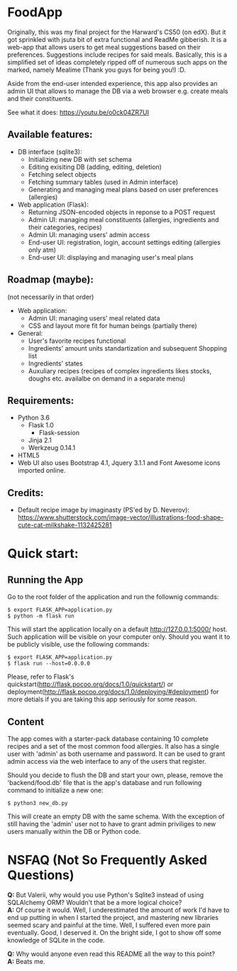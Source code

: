 # FoodApp

Originally, this was my final project for the Harward's CS50 (on edX). But it got sprinkled with jsuta bit of extra functional and ReadMe gibberish. It is a web-app that allows users to get meal suggestions based on their preferences. Suggestions include recipes for said meals. Basically, this is a simplified set of ideas completely ripped off of numerous such apps on the marked, namely Mealime (Thank you guys for being you!) :D.

Aside from the end-user intended experience, this app also provides an admin UI that allows to manage the DB via a web browser e.g. create meals and their constituents.

See what it does: https://youtu.be/o0ck04ZR7UI

## Available features:
* DB interface (sqlite3):
  - Initializing new DB with set schema
  - Editing exisiting DB (adding, editing, deletion)
  - Fetching select objects
  - Fetching summary tables (used in Admin interface)
  - Generating and managing meal plans based on user preferences (allergies)
* Web application (Flask):
  - Returning JSON-encoded objects in reponse to a POST request
  - Admin UI: managing meal constituents (allergies, ingredients and their categories, recipes)
  - Admin UI: managing users' admin access
  - End-user UI: registration, login, account settings editing (allergies only atm)
  - End-user UI: displaying and managing user's meal plans

## Roadmap (maybe):
(not necessarily in that order)
* Web application:
  - Admin UI: managing users' meal related data
  - CSS and layout more fit for human beings (partially there)
* General:
  - User's favorite recipes functional
  - Ingredients' amount units standartization and subsequent Shopping list
  - Ingredients' states
  - Auxuliary recipes (recipes of complex ingredients likes stocks, doughs etc. availalbe on demand in a separate menu)

## Requirements:
- Python 3.6
  - Flask 1.0
    - Flask-session
  - Jinja 2.1
  - Werkzeug 0.14.1
- HTML5
- Web UI also uses Bootstrap 4.1, Jquery 3.1.1 and Font Awesome icons imported online.

## Credits:
- Default recipe image by imaginasty (PS'ed by D. Neverov): https://www.shutterstock.com/image-vector/illustrations-food-shape-cute-cat-milkshake-1132425281

# Quick start:
## Running the App
Go to the root folder of the application and run the follownig commands:
```
$ export FLASK_APP=application.py
$ python -m flask run
```
This will start the application locally on a default http://127.0.0.1:5000/ host. Such application will be visible on your computer only. Should you want it to be publicly visible, use the following commands:
```
$ export FLASK_APP=application.py
$ flask run --host=0.0.0.0
```
Please, refer to Flask's quickstart(http://flask.pocoo.org/docs/1.0/quickstart/) or deployment(http://flask.pocoo.org/docs/1.0/deploying/#deployment) for more detials if you are taking this app seriously for some reason.

## Content
The app comes with a starter-pack database containing 10 complete recipes and a set of the most common food allergies.
It also has a single user with 'admin' as both username and password. It can be used to grant admin access via the web interface to any of the users that register.

Should you decide to flush the DB and start your own, please, remove the 'backend/food.db' file that is the app's database and run following command to initialize a new one:
```
$ python3 new_db.py
```
This will create an empty DB with the same schema. With the exception of still having the 'admin' user not to have  to grant admin priviliges to new users manually within the DB or Python code.


# NSFAQ (Not So Frequently Asked Questions)
**Q:** But Valerii, why would you use Python's Sqlite3 instead of using SQLAlchemy ORM? Wouldn't that be a more logical choice?  
**A:** Of course it would. Well, I underestimated the amount of work I'd have to end up putting in when I started the project, and mastering new libraries seemed scary and painful at the time. Well, I  suffered even more pain eventually. Good, I deserved it. On the bright side, I got to show off some knowledge of SQLite in the code.

**Q:** Why would anyone even read this README all the way to this point?  
**A:** Beats me.
